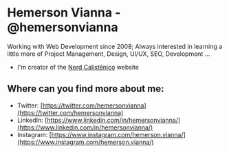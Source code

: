 # Hemerson Vianna - @hemersonvianna

Working with Web Development since 2008; Always interested in learning a little more of Project Management, Design, UI/UX, SEO, Development ...

- I'm creator of the [Nerd Calistênico](https://nerdcalistenico.com.br) website


## Where can you find more about me:

- Twitter: [https://twitter.com/hemersonvianna](https://twitter.com/hemersonvianna)
- LinkedIn: [https://www.linkedin.com/in/hemersonvianna/](https://www.linkedin.com/in/hemersonvianna/)
- Instagram: [https://www.instagram.com/hemerson.vianna/](https://www.instagram.com/hemerson.vianna/)
